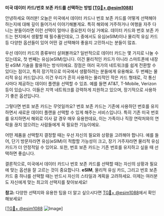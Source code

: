 **미국 데이터 카드/번호 보존 카드를 선택하는 방법 [[TG💪+ @esim1088](https://t.me/s/esim1088)]**

안녕하세요 여러분! 오늘은 미국에서 데이터 카드나 번호 보존 카드를 어떻게 선택해야 하는지에 대해 깊이 들어가서 이야기해볼게요. 특히 해외에 거주하거나 여행을 자주 다니는 분들이라면 이런 선택이 얼마나 중요한지 아실 거예요. 데이터 카드와 번호 보존 카드는 현지에서 생활할 때 필수품인데요, 그 중에서도 유심(eSIM)이나 물리적 유심 카드 등 다양한 옵션들이 있어 어떤 걸 선택해야 좋을지 고민하시는 분들이 많죠.

우선 데이터 카드의 종류부터 살펴볼까요? 일반적으로 데이터 카드는 몇 가지로 나눌 수 있는데요, 첫 번째는 유심(eSIM)입니다. 이건 물리적인 카드가 아니라 스마트폰에 내장된 eSIM 기술을 활용하는 방식이에요. 장점은 여러 국가의 네트워크를 쉽게 전환할 수 있다는 점이고, 특히 장기적으로 미국에서 생활하려는 분들에게 유용해요. 두 번째는 물리적 유심 카드입니다. 이건 우리가 흔히 사용하는 물리적인 작은 카드 형태로, 각 통신사마다 제공하는 데이터 플랜을 선택할 수 있죠. 예를 들면 AT&T, T-Mobile, Verizon 등이 있습니다. 이들은 지역 네트워크를 강력하게 지원하고 있으며, 장기적으로 사용하기 좋은 옵션입니다.

그렇다면 번호 보존 카드는 무엇일까요? 번호 보존 카드는 기존에 사용하던 번호를 유지하면서 새로운 데이터 플랜을 선택할 수 있게 해주는 서비스입니다. 특히 기존 미국 번호를 유지하면서 해외로 이사 갈 경우 매우 유용한데요, 이는 가족이나 직장 연락처와의 연락을 끊지 않으려는 사람들에게 꼭 필요한 기능이에요.

어떤 제품을 선택할지 결정할 때는 우선 자신의 필요와 상황을 고려해야 합니다. 예를 들어, 단기 방문자라면 유심(eSIM)이 적합할 가능성이 크고, 장기 거주자라면 물리적 유심 카드가 더 안정적일 수 있어요. 또한, 번호 보존 카드는 기존 번호를 유지하고 싶을 때 선택하면 좋습니다.

결론적으로, 미국에서 데이터 카드나 번호 보존 카드를 선택할 때는 자신의 상황과 필요에 맞는 옵션을 잘 고르는 것이 중요합니다. **eSIM**, 물리적 유심 카드, 그리고 번호 보존 카드 중 하나를 선택할 때는 반드시 자신의 스타일과 계획을 고려하세요. 이제는 여러분도 자신에게 맞는 최고의 선택지를 찾아보세요!

**참고:** 다양한 선택지와 유용한 팁을 더 알고 싶으시다면 [TG💪+ @esim1088](https://t.me/s/esim1088)에서 확인해보세요!

[[TG💪+ @esim1088](https://t.me/s/esim1088) ![Image](https://i.postimg.cc/Y0z9fWf4/image.png)]